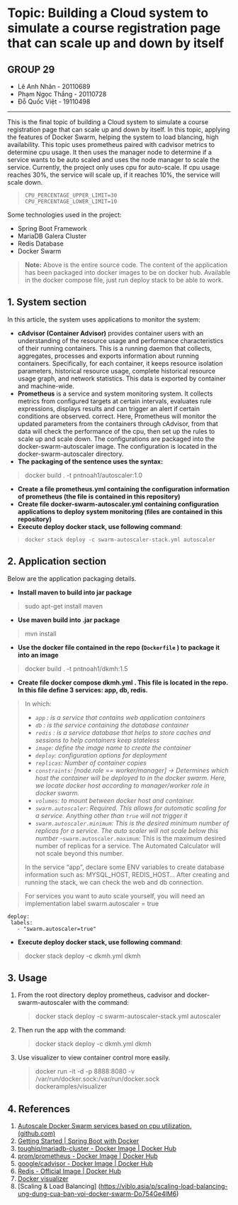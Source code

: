 # Topic: Building a Cloud system to simulate a course registration page that can scale up and down by itself

## GROUP 29
* Lê Anh Nhân - 20110689
* Phạm Ngọc Thắng - 20110728
* Đỗ Quốc Việt - 19110498

- - -
This is the final topic of building a Cloud system to simulate a course registration page that can scale up and down by itself. In this topic, applying the features of Docker Swarm, helping the system to load blancing, high availability. This topic uses prometheus paired with cadvisor metrics to determine cpu usage. It then uses the manager node to determine if a service wants to be auto scaled and uses the node manager to scale the service.
Currently, the project only uses cpu for auto-scale. If cpu usage reaches 30%, the service will scale up, if it reaches 10%, the service will scale down.

>     CPU_PERCENTAGE_UPPER_LIMIT=30
>     CPU_PERCENTAGE_LOWER_LIMIT=10

Some technologies used in the project:
- Spring Boot Framework
- MariaDB Galera Cluster
- Redis Database
- Docker Swarm

> **Note:**  Above is the entire source code. The content of the application has been packaged into docker images to be on docker hub. Available in the docker compose file, just run deploy stack to be able to work.

## 1. System section
In this article, the system uses applications to monitor the system:
- **cAdvisor (Container Advisor)** provides container users with an understanding of the resource usage and performance characteristics of their running containers. This is a running daemon that collects, aggregates, processes and exports information about running containers. Specifically, for each container, it keeps resource isolation parameters, historical resource usage, complete historical resource usage graph, and network statistics. This data is exported by container and machine-wide.
- **Prometheus** is a service and system monitoring system. It collects metrics from configured targets at certain intervals, evaluates rule expressions, displays results and can trigger an alert if certain conditions are observed. correct.
  Here, Prometheus will monitor the updated parameters from the containers through cAdvisor, from that data will check the performance of the cpu, then set up the rules to scale up and scale down.
  The configurations are packaged into the docker-swarm-autoscaler image. The configuration is located in the docker-swarm-autoscaler directory.
- **The packaging of the sentence uses the syntax:**
> docker build . -t pntnoah1/autoscaler:1.0
- **Create a file prometheus.yml containing the configuration information of prometheus (the file is contained in this repository)**
- **Create file docker-swarm-autoscaler.yml containing configuration applications to deploy system monitoring (files are contained in this repository)**
- **Execute deploy docker stack, use following command**:

> `docker stack deploy -c swarm-autoscaler-stack.yml autoscaler`

## 2. Application section

Below are the application packaging details.
- **Install maven to build into jar package**

> sudo apt-get install maven

- **Use maven build into .jar package**

> mvn install

- **Use the docker file contained in the repo (`Dockerfile` ) to package it into an image**

> docker build . -t pntnoah1/dkmh:1.5

- **Create file docker compose dkmh.yml . This file is located in the repo. In this file define 3 services: app, db, redis.**

>In which:
>- _`app` : is a service that contains web application containers_
> - _`db` : is the service containing the database container_
>- _`redis` : is a service database that helps to store caches and sessions to help containers keep stateless_
>- _`image`: define the image name to create the container_
>- _`deploy`: configuration options for deployment_
>- _`replicas`: Number of container copies_
>- _`constraints`: [node.role == worker/manager] → Determines which host the container will be deployed to in the docker swarm. Here, we locate docker host according to manager/worker role in docker swarm._
>- _`volumes`: to mount between docker host and container._
>- _`swarm.autoscaler`: Required. This allows for automatic scaling for a service. Anything other than `true` will not trigger it_
>- _`swarm.autoscaler.minimum`: This is the desired minimum number of replicas for a service. The auto scaler will not scale below this number_
   >-`swarm.autoscaler.maximum`: This is the maximum desired number of replicas for a service. The Automated Calculator will not scale beyond this number.
>
>In the service “app”, declare some ENV variables to create database information such as: MYSQL_HOST, REDIS_HOST… After creating and running the stack, we can check the web and db connection.

>For services you want to auto scale yourself, you will need an implementation label swarm.autoscaler = true
 ```
deploy:
  labels:
    - "swarm.autoscaler=true"
```

- **Execute deploy docker stack, use following command**:

> docker stack deploy -c dkmh.yml dkmh
## 3. Usage
1. From the root directory deploy prometheus, cadvisor and docker-swarm-autoscaler with the command:
    > docker stack deploy -c swarm-autoscaler-stack.yml autoscaler
2. Then run the app with the command:
    > docker stack deploy -c dkmh.yml dkmh
3. Use visualizer to view container control more easily.
    > docker run -it -d -p 8888:8080 -v /var/run/docker.sock:/var/run/docker.sock dockeramples/visualizer
   
## 4. References
1. [Autoscale Docker Swarm services based on cpu utilization. (github.com)](https://github.com/jcwimer/docker-swarm-autoscaler)
2. [Getting Started | Spring Boot with Docker](https://spring.io/guides/gs/spring-boot-docker/)
3. [toughiq/mariadb-cluster - Docker Image | Docker Hub](https://hub.docker.com/r/toughiq/mariadb-cluster)
4. [prom/prometheus - Docker Image | Docker Hub](https://hub.docker.com/r/prom/prometheus)
5. [google/cadvisor - Docker Image | Docker Hub](https://hub.docker.com/r/google/cadvisor/)
6. [Redis - Official Image | Docker Hub](https://hub.docker.com/_/redis)
7. [Docker visualizer](https://github.com/dockersamples/docker-swarm-visualizer)
8. [Scaling & Load Balancing] (https://viblo.asia/p/scaling-load-balancing-ung-dung-cua-ban-voi-docker-swarm-Do754Ge4lM6)

